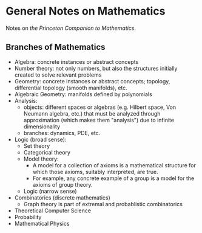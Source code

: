 # General Notes on Mathematics

Notes on *the Princeton Companion to Mathematics*.

## Branches of Mathematics

- Algebra: concrete instances or abstract concepts
- Number theory: not only numbers, but also the structures initially created to solve relevant problems
- Geometry: concrete instances or abstract concepts; topology, differential topology (smooth manifolds), etc.
- Algebraic Geometry: manifolds defined by polynomials
- Analysis:
  - objects: different spaces or algebras (e.g. Hilbert space, Von Neumann algebra, etc.) that must be analyzed through approximation (which makes them "analysis") due to infinite dimensionality
  - branches: dynamics, PDE, etc.
- Logic (broad sense):
  - Set theory
  - Categorical theory
  - Model theory:
    - A model for a collection of axioms is a mathematical structure for which those axioms, suitably interpreted, are true.
    - For example, any concrete example of a group is a model for the axioms of group theory.
  - Logic (narrow sense)
- Combinatorics (discrete mathematics)
  - Graph theory is part of extremal and probablistic combinatorics
- Theoretical Computer Science
- Probability
- Mathematical Physics
